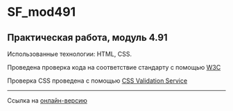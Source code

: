 # SF_mod491
## Практическая работа, модуль 4.91

Использованные технологии: HTML, CSS.

Проведена проверка кода на соответствие стандарту с помощью [W3C](https://validator.w3.org/#validate_by_uri)

Проверка CSS проведена с помощью [CSS Validation Service](https://jigsaw.w3.org/css-validator/)

---
Ссылка на [онлайн-версию](https://webmedium.dev/SF/index.html)
